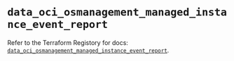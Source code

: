 # `data_oci_osmanagement_managed_instance_event_report`

Refer to the Terraform Registory for docs: [`data_oci_osmanagement_managed_instance_event_report`](https://registry.terraform.io/providers/oracle/oci/6.18.0/docs/data-sources/osmanagement_managed_instance_event_report).
